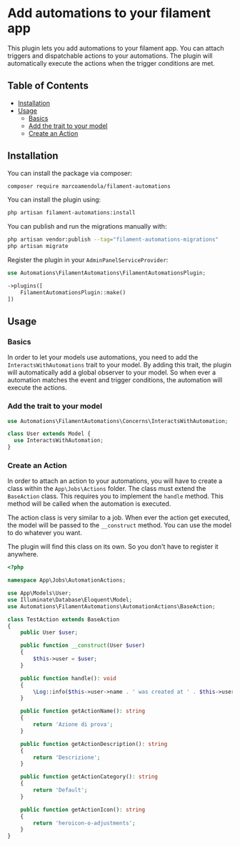 # Add automations to your filament app
This plugin lets you add automations to your filament app. You can attach triggers and dispatchable actions to your
automations. The plugin will automatically execute the actions when the trigger conditions are met.

## Table of Contents
- [Installation](#installation)
- [Usage](#usage)
    - [Basics](#basics)
    - [Add the trait to your model](#add-the-trait-to-your-model)
    - [Create an Action](#create-an-action)

## Installation

You can install the package via composer:

```bash
composer require marcoamendola/filament-automations
```

You can install the plugin using:

```bash
php artisan filament-automations:install
```

You can publish and run the migrations manually with:

```bash
php artisan vendor:publish --tag="filament-automations-migrations"
php artisan migrate
```

Register the plugin in your `AdminPanelServiceProvider`:

```php
use Automations\FilamentAutomations\FilamentAutomationsPlugin;

->plugins([
    FilamentAutomationsPlugin::make()
])
```

## Usage
### Basics
In order to let your models use automations, you need to add the `InteractsWithAutomations` trait to your model. By adding this trait, the plugin will automatically add a global observer to your model. So when ever a automation matches the event and trigger conditions, the automation will execute the actions.

### Add the trait to your model
```php
use Automations\FilamentAutomations\Concerns\InteractsWithAutomation;

class User extends Model {
  use InteractsWithAutomation;
}
```

### Create an Action
In order to attach an action to your automations, you will have to create a class within the `App\Jobs\Actions` folder. The class must extend the `BaseAction` class. This requires you to implement the `handle` method. This method will be called when the automation is executed.

The action class is very similar to a job.
When ever the action get executed, the model will be passed to the `__construct` method. You can use the model to do whatever you want.

The plugin will find this class on its own. So you don't have to register it anywhere.

```php
<?php

namespace App\Jobs\AutomationActions;

use App\Models\User;
use Illuminate\Database\Eloquent\Model;
use Automations\FilamentAutomations\AutomationActions\BaseAction;

class TestAction extends BaseAction
{
    public User $user;

    public function __construct(User $user)
    {
        $this->user = $user;
    }

    public function handle(): void
    {
        \Log::info($this->user->name . ' was created at ' . $this->user->created_at);
    }

    public function getActionName(): string
    {
        return 'Azione di prova';
    }

    public function getActionDescription(): string
    {
        return 'Descrizione';
    }

    public function getActionCategory(): string
    {
        return 'Default';
    }

    public function getActionIcon(): string
    {
        return 'heroicon-o-adjustments';
    }
}
```
